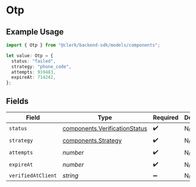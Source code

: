 # Otp

## Example Usage

```typescript
import { Otp } from "@clerk/backend-sdk/models/components";

let value: Otp = {
  status: "failed",
  strategy: "phone_code",
  attempts: 919483,
  expireAt: 714242,
};
```

## Fields

| Field                                                                          | Type                                                                           | Required                                                                       | Description                                                                    |
| ------------------------------------------------------------------------------ | ------------------------------------------------------------------------------ | ------------------------------------------------------------------------------ | ------------------------------------------------------------------------------ |
| `status`                                                                       | [components.VerificationStatus](../../models/components/verificationstatus.md) | :heavy_check_mark:                                                             | N/A                                                                            |
| `strategy`                                                                     | [components.Strategy](../../models/components/strategy.md)                     | :heavy_check_mark:                                                             | N/A                                                                            |
| `attempts`                                                                     | *number*                                                                       | :heavy_check_mark:                                                             | N/A                                                                            |
| `expireAt`                                                                     | *number*                                                                       | :heavy_check_mark:                                                             | N/A                                                                            |
| `verifiedAtClient`                                                             | *string*                                                                       | :heavy_minus_sign:                                                             | N/A                                                                            |